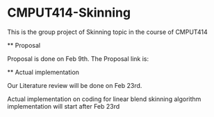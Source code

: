 # CMPUT414-Skinning

This is the group project of Skinning topic in the course of CMPUT414

** Proposal 
  
  Proposal is done on Feb 9th. The Proposal link is:
  
** Actual implementation

  Our Literature review will be done on Feb 23rd.
  
  Actual implementation on coding for linear blend skinning algorithm implementation will start after Feb 23rd
